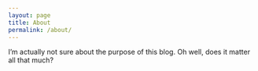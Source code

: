 ```yaml
---
layout: page
title: About
permalink: /about/
---
```


I’m actually not sure about the purpose of this blog. Oh well, does it matter all that much? 



